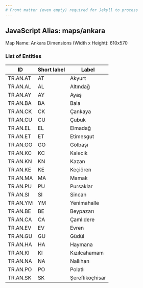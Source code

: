 ```yaml
---
# Front matter (even empty) required for Jekyll to process
---
```


## JavaScript Alias: maps/ankara

Map Name: Ankara
Dimensions (Width x Height): 610x570

### List of Entities

| ID       | Short label | Label           |
| -------- | ----------- | --------------- |
| TR.AN.AT | AT          | Akyurt          |
| TR.AN.AL | AL          | Altındağ        |
| TR.AN.AY | AY          | Ayaş            |
| TR.AN.BA | BA          | Bala            |
| TR.AN.CK | CK          | Çankaya         |
| TR.AN.CU | CU          | Çubuk           |
| TR.AN.EL | EL          | Elmadağ         |
| TR.AN.ET | ET          | Etimesgut       |
| TR.AN.GO | GO          | Gölbaşı         |
| TR.AN.KC | KC          | Kalecik         |
| TR.AN.KN | KN          | Kazan           |
| TR.AN.KE | KE          | Keçiören        |
| TR.AN.MA | MA          | Mamak           |
| TR.AN.PU | PU          | Pursaklar       |
| TR.AN.SI | SI          | Sincan          |
| TR.AN.YM | YM          | Yenimahalle     |
| TR.AN.BE | BE          | Beypazarı       |
| TR.AN.CA | CA          | Çamlıdere       |
| TR.AN.EV | EV          | Evren           |
| TR.AN.GU | GU          | Güdül           |
| TR.AN.HA | HA          | Haymana         |
| TR.AN.KI | KI          | Kızılcahamam    |
| TR.AN.NA | NA          | Nallıhan        |
| TR.AN.PO | PO          | Polatlı         |
| TR.AN.SK | SK          | Şereflikoçhisar |
